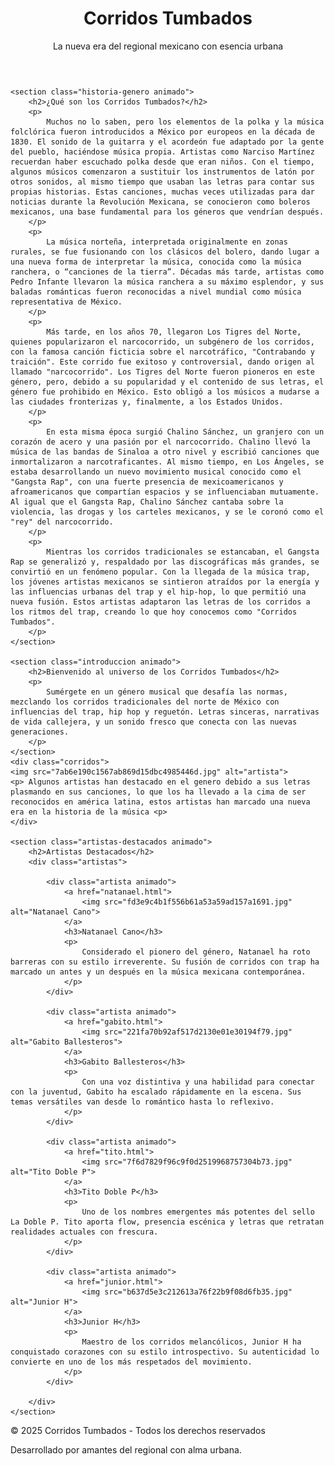 
<html>
<head>
    <meta charset="UTF-8">
    <meta name="viewport" content="width=device-width, initial-scale=1.0">
    <title>Corridos Tumbados</title>
    <link rel="stylesheet" href="web.css">
</head>
<body>

<header class="header">
    <h1 class="titulo-sitio">Corridos Tumbados</h1>
    <p class="subtitulo animado">La nueva era del regional mexicano con esencia urbana</p>
</header>

<main class="contenido">

    <section class="historia-genero animado">
        <h2>¿Qué son los Corridos Tumbados?</h2>
        <p>
            Muchos no lo saben, pero los elementos de la polka y la música folclórica fueron introducidos a México por europeos en la década de 1830. El sonido de la guitarra y el acordeón fue adaptado por la gente del pueblo, haciéndose música propia. Artistas como Narciso Martínez recuerdan haber escuchado polka desde que eran niños. Con el tiempo, algunos músicos comenzaron a sustituir los instrumentos de latón por otros sonidos, al mismo tiempo que usaban las letras para contar sus propias historias. Estas canciones, muchas veces utilizadas para dar noticias durante la Revolución Mexicana, se conocieron como boleros mexicanos, una base fundamental para los géneros que vendrían después.
        </p>
        <p>
            La música norteña, interpretada originalmente en zonas rurales, se fue fusionando con los clásicos del bolero, dando lugar a una nueva forma de interpretar la música, conocida como la música ranchera, o “canciones de la tierra”. Décadas más tarde, artistas como Pedro Infante llevaron la música ranchera a su máximo esplendor, y sus baladas románticas fueron reconocidas a nivel mundial como música representativa de México.
        </p>
        <p>
            Más tarde, en los años 70, llegaron Los Tigres del Norte, quienes popularizaron el narcocorrido, un subgénero de los corridos, con la famosa canción ficticia sobre el narcotráfico, "Contrabando y traición". Este corrido fue exitoso y controversial, dando origen al llamado "narcocorrido". Los Tigres del Norte fueron pioneros en este género, pero, debido a su popularidad y el contenido de sus letras, el género fue prohibido en México. Esto obligó a los músicos a mudarse a las ciudades fronterizas y, finalmente, a los Estados Unidos.
        </p>
        <p>
            En esta misma época surgió Chalino Sánchez, un granjero con un corazón de acero y una pasión por el narcocorrido. Chalino llevó la música de las bandas de Sinaloa a otro nivel y escribió canciones que inmortalizaron a narcotraficantes. Al mismo tiempo, en Los Ángeles, se estaba desarrollando un nuevo movimiento musical conocido como el "Gangsta Rap", con una fuerte presencia de mexicoamericanos y afroamericanos que compartían espacios y se influenciaban mutuamente. Al igual que el Gangsta Rap, Chalino Sánchez cantaba sobre la violencia, las drogas y los carteles mexicanos, y se le coronó como el "rey" del narcocorrido.
        </p>
        <p>
            Mientras los corridos tradicionales se estancaban, el Gangsta Rap se generalizó y, respaldado por las discográficas más grandes, se convirtió en un fenómeno popular. Con la llegada de la música trap, los jóvenes artistas mexicanos se sintieron atraídos por la energía y las influencias urbanas del trap y el hip-hop, lo que permitió una nueva fusión. Estos artistas adaptaron las letras de los corridos a los ritmos del trap, creando lo que hoy conocemos como "Corridos Tumbados".
        </p>
    </section>

    <section class="introduccion animado">
        <h2>Bienvenido al universo de los Corridos Tumbados</h2>
        <p>
            Sumérgete en un género musical que desafía las normas, mezclando los corridos tradicionales del norte de México con influencias del trap, hip hop y reguetón. Letras sinceras, narrativas de vida callejera, y un sonido fresco que conecta con las nuevas generaciones.
        </p>
    </section>
    <div class="corridos">
    <img src="7ab6e190c1567ab869d15dbc4985446d.jpg" alt="artista">
    <p> Algunos artistas han destacado en el genero debido a sus letras plasmando en sus canciones, lo que los ha llevado a la cima de ser reconocidos en américa latina, estos artistas han marcado una nueva era en la historia de la música <p>
    </div>

    <section class="artistas-destacados animado">
        <h2>Artistas Destacados</h2>
        <div class="artistas">

            <div class="artista animado">
                <a href="natanael.html">
                    <img src="fd3e9c4b1f556b61a53a59ad157a1691.jpg" alt="Natanael Cano">
                </a>
                <h3>Natanael Cano</h3>
                <p>
                    Considerado el pionero del género, Natanael ha roto barreras con su estilo irreverente. Su fusión de corridos con trap ha marcado un antes y un después en la música mexicana contemporánea.
                </p>
            </div>

            <div class="artista animado">
                <a href="gabito.html">
                    <img src="221fa70b92af517d2130e01e30194f79.jpg" alt="Gabito Ballesteros">
                </a>
                <h3>Gabito Ballesteros</h3>
                <p>
                    Con una voz distintiva y una habilidad para conectar con la juventud, Gabito ha escalado rápidamente en la escena. Sus temas versátiles van desde lo romántico hasta lo reflexivo.
                </p>
            </div>

            <div class="artista animado">
                <a href="tito.html">
                    <img src="7f6d7829f96c9f0d2519968757304b73.jpg" alt="Tito Doble P">
                </a>
                <h3>Tito Doble P</h3>
                <p>
                    Uno de los nombres emergentes más potentes del sello La Doble P. Tito aporta flow, presencia escénica y letras que retratan realidades actuales con frescura.
                </p>
            </div>

            <div class="artista animado">
                <a href="junior.html">
                    <img src="b637d5e3c212613a76f22b9f08d6fb35.jpg" alt="Junior H">
                </a>
                <h3>Junior H</h3>
                <p>
                    Maestro de los corridos melancólicos, Junior H ha conquistado corazones con su estilo introspectivo. Su autenticidad lo convierte en uno de los más respetados del movimiento.
                </p>
            </div>

        </div>
    </section>

</main>

<footer class="footer animado">
    <p>&copy; 2025 Corridos Tumbados - Todos los derechos reservados</p>
    <p>Desarrollado por amantes del regional con alma urbana.</p>
</footer>
<script src="animaciones.js"></script>

</body>
</html>                

